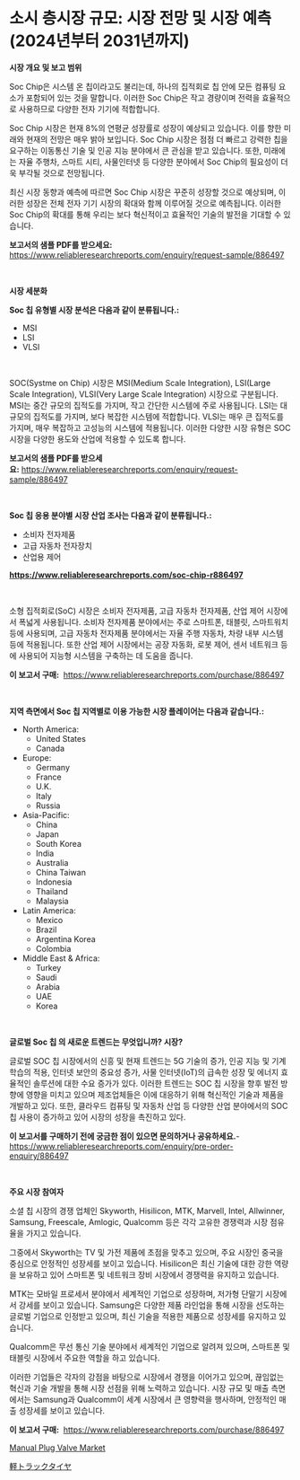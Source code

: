 <p><h1>소시 층시장 규모: 시장 전망 및 시장 예측 (2024년부터 2031년까지)</h1></p><p><strong>시장 개요 및 보고 범위</strong></p>
<p><p>Soc Chip은 시스템 온 칩이라고도 불리는데, 하나의 집적회로 칩 안에 모든 컴퓨팅 요소가 포함되어 있는 것을 말합니다. 이러한 Soc Chip은 작고 경량이며 전력을 효율적으로 사용하므로 다양한 전자 기기에 적합합니다.</p><p>Soc Chip 시장은 현재 8%의 연평균 성장률로 성장이 예상되고 있습니다. 이를 향한 미래와 현재의 전망은 매우 밝아 보입니다. Soc Chip 시장은 점점 더 빠르고 강력한 칩을 요구하는 이동통신 기술 및 인공 지능 분야에서 큰 관심을 받고 있습니다. 또한, 미래에는 자율 주행차, 스마트 시티, 사물인터넷 등 다양한 분야에서 Soc Chip의 필요성이 더욱 부각될 것으로 전망됩니다.</p><p>최신 시장 동향과 예측에 따르면 Soc Chip 시장은 꾸준히 성장할 것으로 예상되며, 이러한 성장은 전체 전자 기기 시장의 확대와 함께 이루어질 것으로 예측됩니다. 이러한 Soc Chip의 확대를 통해 우리는 보다 혁신적이고 효율적인 기술의 발전을 기대할 수 있습니다.</p></p>
<p><strong>보고서의 샘플 PDF를 받으세요:</strong> <a href="https://www.reliableresearchreports.com/enquiry/request-sample/886497">https://www.reliableresearchreports.com/enquiry/request-sample/886497</a></p>
<p>&nbsp;</p>
<p><strong>시장 세분화</strong></p>
<p><strong>Soc 칩 유형별 시장 분석은 다음과 같이 분류됩니다.:</strong></p>
<p><ul><li>MSI</li><li>LSI</li><li>VLSI</li></ul></p>
<p>&nbsp;</p>
<p><p>SOC(Systme on Chip) 시장은 MSI(Medium Scale Integration), LSI(Large Scale Integration), VLSI(Very Large Scale Integration) 시장으로 구분됩니다. MSI는 중간 규모의 집적도를 가지며, 작고 간단한 시스템에 주로 사용됩니다. LSI는 대규모의 집적도를 가지며, 보다 복잡한 시스템에 적합합니다. VLSI는 매우 큰 집적도를 가지며, 매우 복잡하고 고성능의 시스템에 적용됩니다. 이러한 다양한 시장 유형은 SOC 시장을 다양한 용도와 산업에 적용할 수 있도록 합니다.</p></p>
<p><strong>보고서의 샘플 PDF를 받으세요:</strong>&nbsp;<a href="https://www.reliableresearchreports.com/enquiry/request-sample/886497">https://www.reliableresearchreports.com/enquiry/request-sample/886497</a></p>
<p>&nbsp;</p>
<p><strong> Soc 칩 응용 분야별 시장 산업 조사는 다음과 같이 분류됩니다.:</strong></p>
<p><ul><li>소비자 전자제품</li><li>고급 자동차 전자장치</li><li>산업용 제어</li></ul></p>
<p><strong><a href="https://www.reliableresearchreports.com/soc-chip-r886497">https://www.reliableresearchreports.com/soc-chip-r886497</a></strong></p>
<p>&nbsp;</p>
<p><p>소형 집적회로(SoC) 시장은 소비자 전자제품, 고급 자동차 전자제품, 산업 제어 시장에서 폭넓게 사용됩니다. 소비자 전자제품 분야에서는 주로 스마트폰, 태블릿, 스마트워치 등에 사용되며, 고급 자동차 전자제품 분야에서는 자율 주행 자동차, 차량 내부 시스템 등에 적용됩니다. 또한 산업 제어 시장에서는 공장 자동화, 로봇 제어, 센서 네트워크 등에 사용되어 지능형 시스템을 구축하는 데 도움을 줍니다.</p></p>
<p><strong>이 보고서 구매:</strong>&nbsp; <a href="https://www.reliableresearchreports.com/purchase/886497">https://www.reliableresearchreports.com/purchase/886497</a></p>
<p>&nbsp;</p>
<p><strong>지역 측면에서 Soc 칩 지역별로 이용 가능한 시장 플레이어는 다음과 같습니다.:</strong></p>
<p><ul>
    <li>
        North America:
        <ul>
            <li>United States</li>
            <li>Canada</li>
        </ul>
    </li>
    <li>
        Europe:
        <ul>
            <li>Germany</li>
            <li>France</li>
            <li>U.K.</li>
            <li>Italy</li>
            <li>Russia</li>
        </ul>
    </li>
    <li>
        Asia-Pacific:
        <ul>
            <li>China</li>
            <li>Japan</li>
            <li>South Korea</li>
            <li>India</li>
            <li>Australia</li>
            <li>China Taiwan</li>
            <li>Indonesia</li>
            <li>Thailand</li>
            <li>Malaysia</li>
        </ul>
    </li>
    <li>
        Latin America:
        <ul>
            <li>Mexico</li>
            <li>Brazil</li>
            <li>Argentina Korea</li>
            <li>Colombia</li>
        </ul>
    </li>
    <li>
        Middle East & Africa:
        <ul>
            <li>Turkey</li>
            <li>Saudi</li>
            <li>Arabia</li>
            <li>UAE</li>
            <li>Korea</li>
        </ul>
    </li>
    </ul></p>
<p>&nbsp;</p>
<p><strong>글로벌 Soc 칩 의 새로운 트렌드는 무엇입니까? 시장?</strong></p>
<p><p>글로벌 SOC 칩 시장에서의 신흥 및 현재 트렌드는 5G 기술의 증가, 인공 지능 및 기계 학습의 적용, 인터넷 보안의 중요성 증가, 사물 인터넷(IoT)의 급속한 성장 및 에너지 효율적인 솔루션에 대한 수요 증가가 있다.  이러한 트렌드는 SOC 칩 시장을 향후 발전 방향에 영향을 미치고 있으며 제조업체들은 이에 대응하기 위해 혁신적인 기술과 제품을 개발하고 있다. 또한, 클라우드 컴퓨팅 및 자동차 산업 등 다양한 산업 분야에서의 SOC 칩 사용이 증가하고 있어 시장의 성장을 촉진하고 있다.</p></p>
<p><strong>이 보고서를 구매하기 전에 궁금한 점이 있으면 문의하거나 공유하세요.</strong>- <a href="https://www.reliableresearchreports.com/enquiry/pre-order-enquiry/886497">https://www.reliableresearchreports.com/enquiry/pre-order-enquiry/886497</a></p>
<p>&nbsp;</p>
<p><strong>주요 시장 참여자</strong></p>
<p><p>소셜 칩 시장의 경쟁 업체인 Skyworth, Hisilicon, MTK, Marvell, Intel, Allwinner, Samsung, Freescale, Amlogic, Qualcomm 등은 각각 고유한 경쟁력과 시장 점유율을 가지고 있습니다. </p><p>그중에서 Skyworth는 TV 및 가전 제품에 초점을 맞추고 있으며, 주요 시장인 중국을 중심으로 안정적인 성장세를 보이고 있습니다. Hisilicon은 최신 기술에 대한 강한 역량을 보유하고 있어 스마트폰 및 네트워크 장비 시장에서 경쟁력을 유지하고 있습니다. </p><p>MTK는 모바일 프로세서 분야에서 세계적인 기업으로 성장하며, 저가형 단말기 시장에서 강세를 보이고 있습니다. Samsung은 다양한 제품 라인업을 통해 시장을 선도하는 글로벌 기업으로 인정받고 있으며, 최신 기술을 적용한 제품으로 성장세를 유지하고 있습니다. </p><p>Qualcomm은 무선 통신 기술 분야에서 세계적인 기업으로 알려져 있으며, 스마트폰 및 태블릿 시장에서 주요한 역할을 하고 있습니다. </p><p>이러한 기업들은 각자의 강점을 바탕으로 시장에서 경쟁을 이어가고 있으며, 끊임없는 혁신과 기술 개발을 통해 시장 선점을 위해 노력하고 있습니다. 시장 규모 및 매출 측면에서는 Samsung과 Qualcomm이 세계 시장에서 큰 영향력을 행사하며, 안정적인 매출 성장세를 보이고 있습니다.</p></p>
<p><strong>이 보고서 구매:</strong>&nbsp;&nbsp;<a href="https://www.reliableresearchreports.com/purchase/886497">https://www.reliableresearchreports.com/purchase/886497</a></p>
<p><p><a href="https://github.com/okotobwrhuteie/Market-Research-Report-List-2/blob/main/manual-plug-valve-market.md">Manual Plug Valve Market</a></p><p><a href="https://github.com/SarahFahey88/Market-Research-Report-List-1/blob/main/484428321724.md">軽トラックタイヤ</a></p></p>